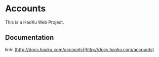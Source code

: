 # Accounts

This is a HaoKu Web Project.

## Documentation
link: [http://docs.haoku.com/accounts](http://docs.haoku.com/accounts)
